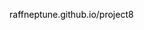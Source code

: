 <a href="https://raffneptune.github.io/project8/index.html" style="color: black; text-decoration: none;">raffneptune.github.io/project8</a>
